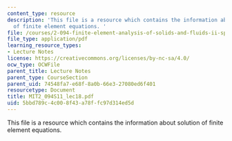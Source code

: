 ```yaml
---
content_type: resource
description: 'This file is a resource which contains the information about solution
  of finite element equations. '
file: /courses/2-094-finite-element-analysis-of-solids-and-fluids-ii-spring-2011/5bbd789c4c008f43a78ffc97d314ed5d_MIT2_094S11_lec18.pdf
file_type: application/pdf
learning_resource_types:
- Lecture Notes
license: https://creativecommons.org/licenses/by-nc-sa/4.0/
ocw_type: OCWFile
parent_title: Lecture Notes
parent_type: CourseSection
parent_uid: 74548fa7-e68f-8a0b-66e3-27080ed6f401
resourcetype: Document
title: MIT2_094S11_lec18.pdf
uid: 5bbd789c-4c00-8f43-a78f-fc97d314ed5d
---
```

This file is a resource which contains the information about solution of finite element equations. 